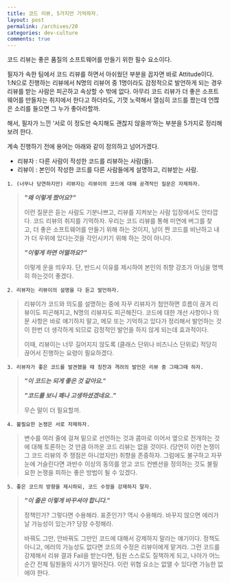 ```yaml
---
title: 코드 리뷰, 5가지만 기억하자.
layout: post
permalink: /archives/20
categories: dev-culture
comments: true
---
```

코드 리뷰는 좋은 품질의 소프트웨어를 만들기 위한 필수 요소이다.

필자가 속한 팀에서 코드 리뷰를 하면서 아쉬웠던 부분을 꼽자면 바로 Attitude이다. 1:N으로 진행하는 리뷰에서 N명의 리뷰어 중 1명이라도 감정적으로 발언하게 되는 경우 리뷰를 받는 사람은 피곤하고 속상할 수 밖에 없다. 아무리 코드 리뷰가 더 좋은 소프트웨어를 만들자는 취지에서 한다고 하더라도, 기껏 노력해서 열심히 코드를 짰는데 언짢은 소리를 들으면 그 누가 좋아라할까.

해서, 필자가 느낀 &#8216;서로 이 정도만 숙지해도 괜찮지 않을까&#8217;하는 부분을 5가지로 정리해 보려 한다.

계속 진행하기 전에 용어는 아래와 같이 정의하고 넘어가겠다.

- 리뷰자 : 다른 사람이 작성한 코드를 리뷰하는 사람(들).
- 리뷰이 : 본인이 작성한 코드를 다른 사람들에게 설명하고, 리뷰받는 사람.

```
1. (너무나 당연하지만) 리뷰자는 리뷰이의 코드에 대해 공격적인 질문은 자제하자.
```
> _**"왜 이렇게 짰어요?"**_
>
> 이런 질문은 듣는 사람도 기분나쁘고, 리뷰를 지켜보는 사람 입장에서도 안타깝다. 코드 리뷰의 취지를 기억하자. 우리는 코드 리뷰를 통해 미연에 버그를 찾고, 더 좋은 소프트웨어를 만들기 위해 하는 것이지, 남이 짠 코드를 비난하고 내가 더 우위에 있다는것을 각인시키기 위해 하는 것이 아니다.
>
> _**"이렇게 하면 어떨까요?"**_
>
> 이렇게 운을 띄우자. 단, 반드시 이유를 제시하여 본인의 취향 강조가 아님을 명백히 하는것이 좋겠다.

```
2. 리뷰자는 리뷰이의 설명을 다 듣고 발언하자.
```
> 리뷰이가 코드와 의도를 설명하는 중에 자꾸 리뷰자가 첨언하면 흐름이 끊겨 리뷰이도 피곤해지고, N명의 리뷰자도 피곤해진다. 코드에 대한 개선 사항이나 의문 사항은 바로 얘기하지 말고, 메모 또는 기억하고 있다가 정리해서 발언하는 것이 한번 더 생각하게 되므로 감정적인 발언을 하지 않게 되는데 효과적이다.
>
> 이때, 리뷰이는 너무 길어지지 않도록 (클래스 단위나 비즈니스 단위로) 적당히 끊어서 진행하는 요령이 필요하겠다.

```
3. 리뷰자가 좋은 코드를 발견했을 때 칭찬과 격려의 발언은 리뷰 중 그때그때 하자.
```
> _**"이 코드는 되게 좋은 것 같아요."**_
>
>  _**"코드를 보니 꽤나 고생하셨겠네요.."**_
>
> 무슨 말이 더 필요할까.

```
4. 불필요한 논쟁은 서로 자제하자.
```
> 변수를 여러 줄에 걸쳐 밑으로 선언하는 것과 콤마로 이어서 옆으로 전개하는 것에 대해 토론하는 것 만큼 아까운 코드 리뷰는 없을 것이다. (당연히 이런 논쟁이 그 코드 리뷰의 주 쟁점은 아니었지만) 취향을 존중하자. 그럼에도 불구하고 자꾸 눈에 거슬린다면 과반수 이상의 동의를 얻고 코드 컨벤션을 정의하는 것도 불필요한 논쟁을 피하는 좋은 방법이 될 수 있겠다.

```
5. 좋은 코드의 방향을 제시하되, 코드 수정을 강제하지 말자.
```
> _**"이 줄은 이렇게 바꾸셔야 합니다."**_
>
> 정책인가? 그렇다면 수용해라. 표준인가? 역시 수용해라. 바꾸지 않으면 에러가 날 가능성이 있는가? 당장 수정해라.
>
> 바꿔도 그만, 안바꿔도 그만인 코드에 대해서 강제하지 말라는 얘기이다. 정책도 아니고, 에러의 가능성도 없다면 코드의 수정은 리뷰이에게 맡겨라. 그런 코드를 강제해서 리뷰 결과 Fail을 받는다면, 팀원 스스로도 질책하게 되고, 나아가 어느 순간 전체 팀원들의 사기가 떨어진다. 이런 위협 요소는 없앨 수 있다면 가능한 없애야 한다.
